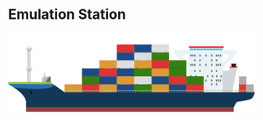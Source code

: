 # Emulation Station
 

![Freighter.png](https://github.com/alexmichaelkeith/EmulatorFreighter/blob/main/Freighter.png)
